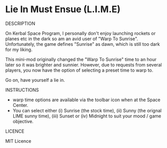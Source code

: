 # Lie In Must Ensue (L.I.M.E)
DESCRIPTION

On Kerbal Space Program, I personally don't enjoy launching rockets or planes etc in the dark so am an avid user of "Warp To Sunrise". Unfortunately, the game 
defines "Sunrise" as dawn, which is still too dark for my liking. 

This mini-mod originally changed the "Warp To Sunrise" time to an hour later so it was brighter and sunnier. However, due to requests from several players, you 
now have the option of selecting a preset time to warp to.

Go on, have yourself a lie in.

INSTRUCTIONS

- warp time options are available via the toolbar icon when at the Space Center.
- You can select either (i) Sunrise (the stock time), (ii) Sunny (the orignal LIME sunny time), (iii) Sunset or (iv) Midnight to suit your mood / game objective.



LICENCE

MIT Licence
